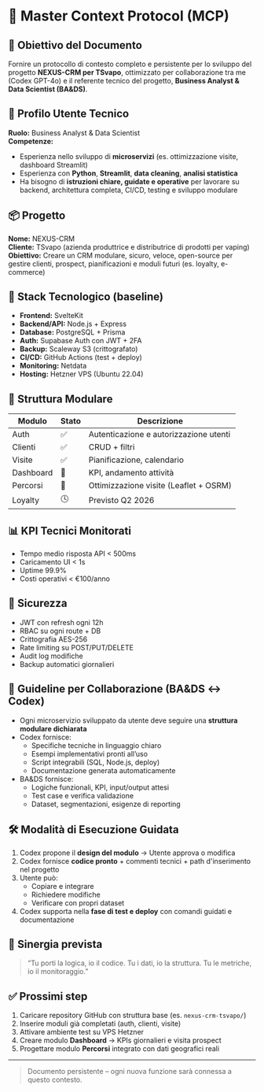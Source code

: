 # 📜 Master Context Protocol (MCP)

## 🧠 Obiettivo del Documento
Fornire un protocollo di contesto completo e persistente per lo sviluppo del progetto **NEXUS-CRM per TSvapo**, ottimizzato per collaborazione tra me (Codex GPT-4o) e il referente tecnico del progetto, **Business Analyst & Data Scientist (BA&DS)**.

## 👤 Profilo Utente Tecnico
**Ruolo:** Business Analyst & Data Scientist  
**Competenze:**
- Esperienza nello sviluppo di **microservizi** (es. ottimizzazione visite, dashboard Streamlit)
- Esperienza con **Python**, **Streamlit**, **data cleaning**, **analisi statistica**
- Ha bisogno di **istruzioni chiare, guidate e operative** per lavorare su backend, architettura completa, CI/CD, testing e sviluppo modulare

## 📦 Progetto
**Nome:** NEXUS-CRM  
**Cliente:** TSvapo (azienda produttrice e distributrice di prodotti per vaping)  
**Obiettivo:** Creare un CRM modulare, sicuro, veloce, open-source per gestire clienti, prospect, pianificazioni e moduli futuri (es. loyalty, e-commerce)

## 🧱 Stack Tecnologico (baseline)
- **Frontend:** SvelteKit
- **Backend/API:** Node.js + Express
- **Database:** PostgreSQL + Prisma
- **Auth:** Supabase Auth con JWT + 2FA
- **Backup:** Scaleway S3 (crittografato)
- **CI/CD:** GitHub Actions (test + deploy)
- **Monitoring:** Netdata
- **Hosting:** Hetzner VPS (Ubuntu 22.04)

## 📂 Struttura Modulare
| Modulo        | Stato  | Descrizione                                 |
|---------------|--------|---------------------------------------------|
| Auth          | ✅     | Autenticazione e autorizzazione utenti      |
| Clienti       | ✅     | CRUD + filtri                               |
| Visite        | ✅     | Pianificazione, calendario                  |
| Dashboard     | 🔄     | KPI, andamento attività                     |
| Percorsi      | 🔄     | Ottimizzazione visite (Leaflet + OSRM)      |
| Loyalty       | 🕓     | Previsto Q2 2026                            |

## 📊 KPI Tecnici Monitorati
- Tempo medio risposta API < 500ms
- Caricamento UI < 1s
- Uptime 99.9%
- Costi operativi < €100/anno

## 🔐 Sicurezza
- JWT con refresh ogni 12h
- RBAC su ogni route + DB
- Crittografia AES-256
- Rate limiting su POST/PUT/DELETE
- Audit log modifiche
- Backup automatici giornalieri

## 📜 Guideline per Collaborazione (BA&DS ↔️ Codex)
- Ogni microservizio sviluppato da utente deve seguire una **struttura modulare dichiarata**
- Codex fornisce:
  - Specifiche tecniche in linguaggio chiaro
  - Esempi implementativi pronti all’uso
  - Script integrabili (SQL, Node.js, deploy)
  - Documentazione generata automaticamente
- BA&DS fornisce:
  - Logiche funzionali, KPI, input/output attesi
  - Test case e verifica validazione
  - Dataset, segmentazioni, esigenze di reporting

## 🛠️ Modalità di Esecuzione Guidata
1. Codex propone il **design del modulo** → Utente approva o modifica
2. Codex fornisce **codice pronto** + commenti tecnici + path d'inserimento nel progetto
3. Utente può:
   - Copiare e integrare
   - Richiedere modifiche
   - Verificare con propri dataset
4. Codex supporta nella **fase di test e deploy** con comandi guidati e documentazione

## 🔁 Sinergia prevista
> “Tu porti la logica, io il codice. Tu i dati, io la struttura. Tu le metriche, io il monitoraggio.”

## ✅ Prossimi step
1. Caricare repository GitHub con struttura base (es. `nexus-crm-tsvapo/`)
2. Inserire moduli già completati (auth, clienti, visite)
3. Attivare ambiente test su VPS Hetzner
4. Creare modulo **Dashboard** → KPIs giornalieri e visita prospect
5. Progettare modulo **Percorsi** integrato con dati geografici reali

---

> Documento persistente – ogni nuova funzione sarà connessa a questo contesto.

